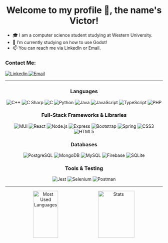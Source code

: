 <h1 align="center">Welcome to my profile 👋, the name's Victor!</h1>

<!-- Intro -->
 - 🎓 I am a computer science student studying at Western University.
 - 🔭 I’m currently studying on how to use Godot!
 - 📫 You can reach me via LinkedIn or Email.

<!-- Contacts -->
<h3><b>Contact Me:</b></h3>
<div align="left">
    <a href="https://www.linkedin.com/in/victorziweili/" rel="noreferrer noopener" target="_blank">
        <img alt="Linkedin" src="https://img.shields.io/badge/LinkedIn-0A66C2?style=for-the-badge&logo=linkedin"/>
    </a>
    <a href="mailto:livictor@protonmail.com" rel="noreferrer noopener" target="_blank">
        <img alt="Email" src="https://img.shields.io/badge/Email-0078D4?style=for-the-badge&logo=Microsoft Outlook"/>
    </a>
</div>

---

<!-- Tech stack -->
<!--Languages-->
<h3 align="center"><b>Languages</b></h3>
<div align="center">
    <img alt="C++" src="https://img.shields.io/badge/C++-00599C?style=for-the-badge&logo=C%2B%2B"/>
    <img alt="C Sharp" src="https://img.shields.io/badge/C Sharp-239120?style=for-the-badge&logo=C Sharp"/>
    <img alt="C" src="https://img.shields.io/badge/C-00599C?style=for-the-badge&logo=C"/>
    <img alt="Python" src="https://img.shields.io/badge/python-3670A0?style=for-the-badge&logo=python&logoColor=ffdd54"/>
    <img alt="Java" src="https://img.shields.io/badge/java-%23ED8B00.svg?style=for-the-badge&logo=java&logoColor=white"/> 
    <img alt="JavaScript" src="https://img.shields.io/badge/JavaScript-333?style=for-the-badge&logo=JavaScript"/>
    <img alt="TypeScript" src="https://img.shields.io/badge/typescript-%23007ACC.svg?style=for-the-badge&logo=typescript&logoColor=white"/>
    <img alt="PHP" src="https://img.shields.io/badge/php-%23777BB4.svg?style=for-the-badge&logo=php&logoColor=white"/>
</div>

<!--Frameworks-->
<h3 align="center"><b>Full-Stack Frameworks & Libraries</b></h3>
<div align="center">
    <img alt="MUI" src="https://img.shields.io/badge/MUI-eeeeee?style=for-the-badge&logo=MUI"/>
    <img alt="React" src="https://img.shields.io/badge/React-0059ae?style=for-the-badge&logo=react"/>
    <img alt="Node.js" src="https://img.shields.io/badge/node.js-6DA55F?style=for-the-badge&logo=node.js&logoColor=white"/>
    <img alt="Express" src="https://img.shields.io/badge/Express-000000?style=for-the-badge&logo=Express"/>
    <img alt="Bootstrap" src="https://img.shields.io/badge/bootstrap-%23563D7C.svg?style=for-the-badge&logo=bootstrap&logoColor=white"/>
    <img alt="Spring" src="https://img.shields.io/badge/spring-%236DB33F.svg?style=for-the-badge&logo=spring&logoColor=green&color=white"/>
    <img alt="CSS3" src="https://img.shields.io/badge/css3-%231572B6.svg?style=for-the-badge&logo=css3&logoColor=white"/>
    <img alt="HTML5" src="https://img.shields.io/badge/html5-%23E34F26.svg?style=for-the-badge&logo=html5&logoColor=white"
</div>

<!--Tools-->
<h3 align="center"><b>Databases</b></h3>
<div align="center">
    <img alt="PostgreSQL" src="https://img.shields.io/badge/postgres-%23316192.svg?style=for-the-badge&logo=postgresql&logoColor=white"/>
    <img alt="MongoDB" src="https://img.shields.io/badge/MongoDB-%234ea94b.svg?style=for-the-badge&logo=mongodb&logoColor=white"/>
    <img alt="MySQL" src="https://img.shields.io/badge/mysql-%2300f.svg?style=for-the-badge&logo=mysql&logoColor=white"/>    
    <img alt="Firebase" src="https://img.shields.io/badge/Firebase-333?style=for-the-badge&logo=Firebase"/>
    <img alt="SQLite" src="https://img.shields.io/badge/SQLite-003B57?style=for-the-badge&logo=SQLite"/>
</div>

<!--Tools-->
<h3 align="center"><b>Tools & Testing</b></h3>
<div align="center">
    <img alt="Jest" src="https://img.shields.io/badge/-jest-%23C21325?style=for-the-badge&logo=jest&logoColor=white"/>
    <img alt="Selenium" src="https://img.shields.io/badge/-selenium-%43B02A?style=for-the-badge&logo=selenium&logoColor=white"/>
    <img alt="Postman" src="https://img.shields.io/badge/Postman-FF6C37?style=for-the-badge&logo=postman&logoColor=white"/>
</div>

---

<!--Read Me Lang Stats-->
<div align="center">
    <img alt="Most Used Languages" src="https://github-readme-stats.vercel.app/api/top-langs/?username=gglue&layout=compact&theme=blue" width="40%" height="150px">
    <!-- Commit Stats -->
    <img src="https://github-readme-stats.vercel.app/api?username=gglue&count_private=true&show_icons=true&theme=blue&include_all_commits=true" alt="Stats" width="48%" height="150px">
</div>
